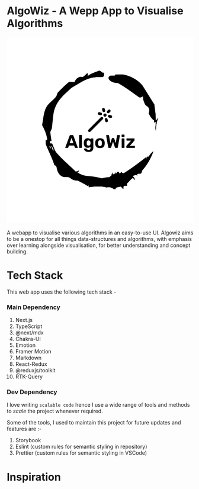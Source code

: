 # AlgoWiz - A Wepp App to Visualise Algorithms

![logo](./readme/images/logo-color.png)

A webapp to visualise various algorithms in an easy-to-use UI. Algowiz aims to be a onestop for all things data-structures and algorithms, with emphasis over learning alongside visualisation, for better understanding and concept building. 

# Tech Stack
This web app uses the following tech stack - 

### Main Dependency

1. Next.js
2. TypeScript
3. @next/mdx
4. Chakra-UI
5. Emotion
6. Framer Motion
7. Markdown
8. React-Redux
9. @reduxjs/toolkit
10. RTK-Query


### Dev Dependency

I love writing `scalable code` hence I use a wide range of tools and methods to *scale* the project whenever required.

Some of the tools, I used to maintain this project for future updates and features are :-

1. Storybook
2. Eslint (custom rules for semantic styling in repository)
3. Prettier (custom rules for semantic styling in VSCode)

# Inspiration